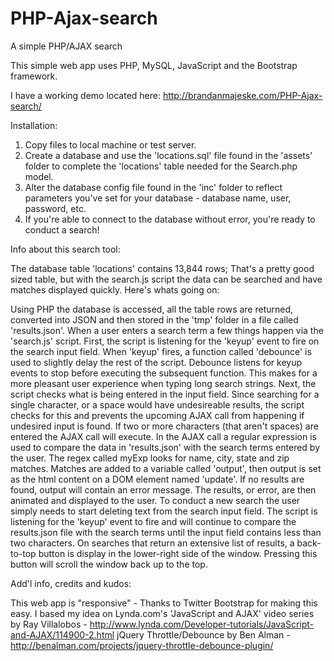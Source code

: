 PHP-Ajax-search
===============

A simple PHP/AJAX search

This simple web app uses PHP, MySQL, JavaScript and the Bootstrap framework.

I have a working demo located here:  http://brandanmajeske.com/PHP-Ajax-search/

Installation:

1. Copy files to local machine or test server. 
2. Create a database and use the 'locations.sql' file found in the 'assets' folder to complete the 'locations' table needed for the Search.php model. 
3. Alter the database config file found in the 'inc' folder to reflect parameters you've set for your database - database name, user, password, etc.
4. If you're able to connect to the database without error, you're ready to conduct a search! 

Info about this search tool:

The database table 'locations' contains 13,844 rows; That's a pretty good sized table, but with the search.js script the data can be searched and have matches displayed quickly. Here's whats going on:

Using PHP the database is accessed, all the table rows are returned, converted into JSON and then stored in the 'tmp' folder in a file called 'results.json'. When a user enters a search term a few things happen via the 'search.js' script. First, the script is listening for the 'keyup' event to fire on the search input field. When 'keyup' fires, a function called 'debounce' is used to slightly delay the rest of the script. Debounce listens for keyup events to stop before executing the subsequent function. This makes for a more pleasant user experience when typing long search strings. Next, the script checks what is being entered in the input field. Since searching for a single character, or a space would have undesireable results, the script checks for this and prevents the upcoming AJAX call from happening if undesired input is found. If two or more characters (that aren't spaces) are entered the AJAX call will execute. In the AJAX call a regular expression is used to compare the data in 'results.json' with the search terms entered by the user. The regex called myExp looks for name, city, state and zip matches. Matches are added to a variable called 'output', then output is set as the html content on a DOM element named 'update'. If no results are found, output will contain an error message. The results, or error, are then animated and displayed to the user. To conduct a new search the user simply needs to start deleting text from the search input field. The script is listening for the 'keyup' event to fire and will continue to compare the results.json file with the search terms until the input field contains less than two characters. On searches that return an extensive list of results, a back-to-top button is display in the lower-right side of the window. Pressing this button will scroll the window back up to the top.

Add'l info, credits and kudos:

This web app is "responsive" -  Thanks to Twitter Bootstrap for making this easy.
I based my idea on Lynda.com's 'JavaScript and AJAX' video series by Ray Villalobos - http://www.lynda.com/Developer-tutorials/JavaScript-and-AJAX/114900-2.html
jQuery Throttle/Debounce by Ben Alman - http://benalman.com/projects/jquery-throttle-debounce-plugin/

